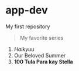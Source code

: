 # app-dev
My first repository

>My favorite series
1. *Haikyuu*
2. Our Beloved Summer
3. **100 Tula Para kay Stella**
